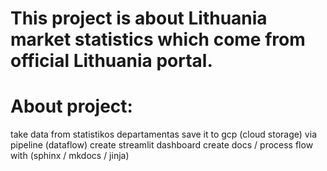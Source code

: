 # This project is about Lithuania market statistics which come from official Lithuania portal.

# About project:
take data from statistikos departamentas
save it to gcp (cloud storage) via pipeline (dataflow)
create streamlit dashboard
create docs / process flow with (sphinx / mkdocs / jinja)